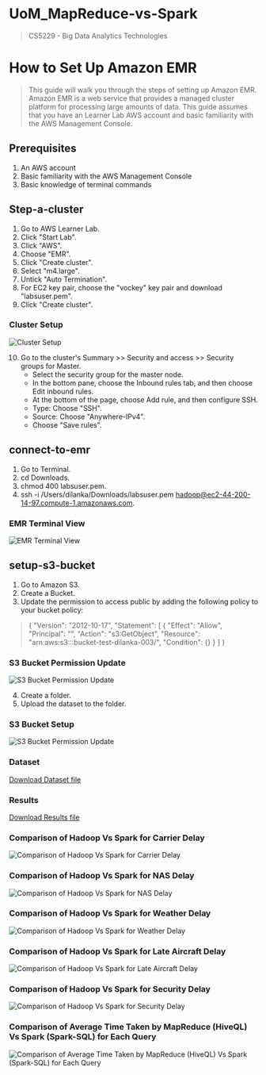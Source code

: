 # UoM_MapReduce-vs-Spark
> CS5229 - Big Data Analytics Technologies

# How to Set Up Amazon EMR
> This guide will walk you through the steps of setting up Amazon EMR. Amazon EMR is a web service that provides a managed cluster platform for processing large amounts of data. This guide assumes that you have an Learner Lab AWS account and basic familiarity with the AWS Management Console.

## Prerequisites
1. An AWS account
2. Basic familiarity with the AWS Management Console
3. Basic knowledge of terminal commands

## Step-a-cluster
1. Go to AWS Learner Lab.
2. Click "Start Lab".
3. Click "AWS".
4. Choose "EMR".
5. Click "Create cluster".
6. Select "m4.large".
7. Untick "Auto Termination".
8. For EC2 key pair, choose the "vockey" key pair and download "labsuser.pem".
9. Click "Create cluster".

### Cluster Setup
![Cluster Setup](./Resources/Images/cluster-setup.png)

10. Go to the cluster's Summary >> Security and access >> Security groups for Master.
    - Select the security group for the master node.
    - In the bottom pane, choose the Inbound rules tab, and then choose Edit inbound rules.
    - At the bottom of the page, choose Add rule, and then configure SSH.
    - Type: Choose "SSH".
    - Source: Choose "Anywhere-IPv4".
    - Choose "Save rules".

## connect-to-emr
1. Go to Terminal.
2. cd Downloads.
3. chmod 400 labsuser.pem.
4. ssh -i /Users/dilanka/Downloads/labsuser.pem hadoop@ec2-44-200-14-97.compute-1.amazonaws.com.

### EMR Terminal View
![EMR Terminal View](./Resources/Images/emr-terminal-view.png)

## setup-s3-bucket
1. Go to Amazon S3.
2. Create a Bucket.
3. Update the permission to access public by adding the following policy to your bucket policy:

> {
"Version": "2012-10-17",
"Statement": [
{
"Effect": "Allow",
"Principal": "",
"Action": "s3:GetObject",
"Resource": "arn:aws:s3:::bucket-test-dilanka-003/",
"Condition": {}
}
]
}


### S3 Bucket Permission Update
![S3 Bucket Permission Update](./Resources/Images/s3-bucket-permission-update.png)

4. Create a folder.
5. Upload the dataset to the folder.

### S3 Bucket Setup
![S3 Bucket Permission Update](./Resources/Images/s3-bucket.png)

### Dataset
[Download Dataset file](./Resources/Dataset/DelayedFlights-updated.csv)

### Results
[Download Results file](./Resources/Results.xlsx)

### Comparison of Hadoop Vs Spark for Carrier Delay
![Comparison of Hadoop Vs Spark for Carrier Delay](./Resources/plot1.png)

### Comparison of Hadoop Vs Spark for NAS Delay
![Comparison of Hadoop Vs Spark for NAS Delay](./Resources/plot2.png)

### Comparison of Hadoop Vs Spark for Weather Delay
![Comparison of Hadoop Vs Spark for Weather Delay](./Resources/plot3.png)

### Comparison of Hadoop Vs Spark for Late Aircraft Delay
![Comparison of Hadoop Vs Spark for Late Aircraft Delay](./Resources/plot4.png)

### Comparison of Hadoop Vs Spark for Security Delay
![Comparison of Hadoop Vs Spark for Security Delay](./Resources/plot5.png)

### Comparison of Average Time Taken by MapReduce (HiveQL) Vs Spark (Spark-SQL) for Each Query
![Comparison of Average Time Taken by MapReduce (HiveQL) Vs Spark (Spark-SQL) for Each Query](./Resources/plot6.png)
